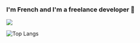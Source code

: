 
### I'm French  and I'm a freelance developer 🥐

![](https://komarev.com/ghpvc/?username=writedev)

![Top Langs](https://github-readme-stats.vercel.app/api/top-langs/?username=writedev&theme=dracula)
